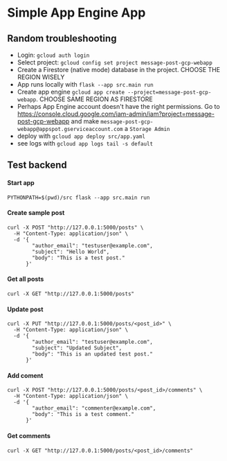 # Simple App Engine App

## Random troubleshooting

- Login: `gcloud auth login`
- Select project: `gcloud config set project message-post-gcp-webapp`
- Create a Firestore (native mode) database in the project. CHOOSE THE REGION WISELY
- App runs locally with `flask --app src.main run`
- Create app engine `gcloud app create --project=message-post-gcp-webapp`. CHOOSE SAME REGION AS FIRESTORE
- Perhaps App Engine account doesn't have the right permissions. Go to https://console.cloud.google.com/iam-admin/iam?project=message-post-gcp-webapp and make `message-post-gcp-webapp@appspot.gserviceaccount.com` a `Storage Admin`
- deploy with `gcloud app deploy src/app.yaml`
- see logs with `gcloud app logs tail -s default`


## Test backend

#### Start app

`PYTHONPATH=$(pwd)/src flask --app src.main run`

#### Create sample post

```
curl -X POST "http://127.0.0.1:5000/posts" \
  -H "Content-Type: application/json" \
  -d '{
        "author_email": "testuser@example.com",
        "subject": "Hello World",
        "body": "This is a test post."
      }'
```

#### Get all posts

```
curl -X GET "http://127.0.0.1:5000/posts"
```

#### Update post

```
curl -X PUT "http://127.0.0.1:5000/posts/<post_id>" \
  -H "Content-Type: application/json" \
  -d '{
        "author_email": "testuser@example.com",
        "subject": "Updated Subject",
        "body": "This is an updated test post."
      }'
```

#### Add coment

```
curl -X POST "http://127.0.0.1:5000/posts/<post_id>/comments" \
  -H "Content-Type: application/json" \
  -d '{
        "author_email": "commenter@example.com",
        "body": "This is a test comment."
      }'
```

#### Get comments

```
curl -X GET "http://127.0.0.1:5000/posts/<post_id>/comments"
```
